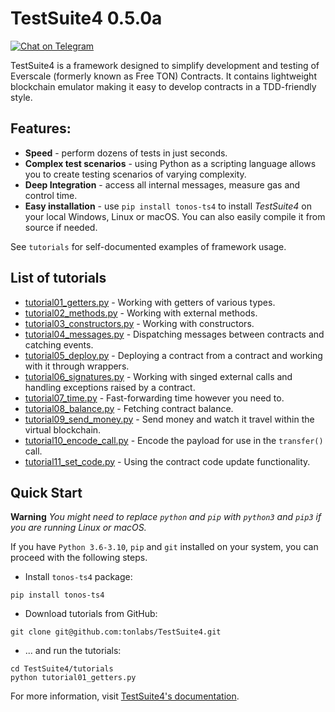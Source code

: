 # TestSuite4 0.5.0a

[![Chat on Telegram](https://img.shields.io/badge/chat-on%20telegram-9cf.svg)](https://t.me/ton_ts4)

TestSuite4 is a framework designed to simplify development and testing of Everscale (formerly known as Free TON) Contracts. It contains lightweight
blockchain emulator making it easy to develop contracts in a TDD-friendly style.

## Features:

- **Speed** - perform dozens of tests in just seconds.
- **Complex test scenarios** - using Python as a scripting language allows you to create testing scenarios of varying complexity.
- **Deep Integration** - access all internal messages, measure gas and control time.
- **Easy installation** - use `pip install tonos-ts4` to install *TestSuite4* on your local Windows, Linux or macOS. You can also easily compile it from source if needed.

See `tutorials` for self-documented examples of framework usage.

## List of tutorials

- [tutorial01_getters.py](https://github.com/tonlabs/TestSuite4/blob/master/tutorials/tutorial01_getters.py) - Working with getters of various types.
- [tutorial02_methods.py](https://github.com/tonlabs/TestSuite4/blob/master/tutorials/tutorial02_methods.py) - Working with external methods.
- [tutorial03_constructors.py](https://github.com/tonlabs/TestSuite4/blob/master/tutorials/tutorial03_constructors.py) - Working with constructors.
- [tutorial04_messages.py](https://github.com/tonlabs/TestSuite4/blob/master/tutorials/tutorial04_messages.py) - Dispatching messages between contracts and catching events.
- [tutorial05_deploy.py](https://github.com/tonlabs/TestSuite4/blob/master/tutorials/tutorial05_deploy.py) - Deploying a contract from a contract and working with it through wrappers.
- [tutorial06_signatures.py](https://github.com/tonlabs/TestSuite4/blob/master/tutorials/tutorial06_signatures.py) - Working with singed external calls and handling exceptions raised by a contract.
- [tutorial07_time.py](https://github.com/tonlabs/TestSuite4/blob/master/tutorials/tutorial07_time.py) - Fast-forwarding time however you need to.
- [tutorial08_balance.py](https://github.com/tonlabs/TestSuite4/blob/master/tutorials/tutorial08_balance.py) - Fetching contract balance.
- [tutorial09_send_money.py](https://github.com/tonlabs/TestSuite4/blob/master/tutorials/tutorial09_send_money.py) - Send money and watch it travel within the virtual blockchain.
- [tutorial10_encode_call.py](https://github.com/tonlabs/TestSuite4/blob/master/tutorials/tutorial10_encode_call.py) - Encode the payload for use in the `transfer()` call.
- [tutorial11_set_code.py](https://github.com/tonlabs/TestSuite4/blob/master/tutorials/tutorial11_set_code.py) - Using the contract code update functionality.

## Quick Start

**Warning** *You might need to replace `python` and `pip` with `python3` and `pip3` if you are running Linux or macOS.*

If you have `Python 3.6-3.10`, `pip` and `git` installed on your system, you can proceed with the following steps.

* Install `tonos-ts4` package:

```
pip install tonos-ts4
```

* Download tutorials from GitHub:

```
git clone git@github.com:tonlabs/TestSuite4.git
```

* ... and run the tutorials:

```
cd TestSuite4/tutorials
python tutorial01_getters.py
```

For more information, visit [TestSuite4's documentation](https://tonlabs.github.io/TestSuite4/).
